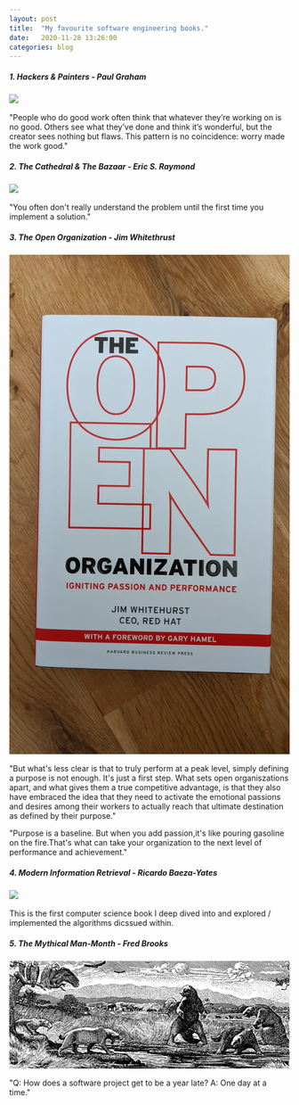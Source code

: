 ```yaml
---
layout: post
title:  "My favourite software engineering books."
date:   2020-11-28 13:26:00
categories: blog
---
```


##### 1. Hackers & Painters - Paul Graham

<div class="honeycombpic-book">
<img src="https://github.com/bawn92/bawn92.github.io/blob/master/assets/img/book-hackers-and-painters.jpg?raw=true"/>
</div>

"People who do good work often think that whatever they’re working on is no good. Others see what they’ve done and think it’s wonderful, but the creator sees nothing but flaws. This pattern is no coincidence: worry made the work good."

##### 2. The Cathedral & The Bazaar - Eric S. Raymond

<div class="honeycombpic-book">
<img src="https://github.com/bawn92/bawn92.github.io/blob/master/assets/img/book-cathedral.jpg?raw=true"/>
</div>

"You often don't really understand the problem until the first time you implement a solution."

##### 3. The Open Organization - Jim Whitethrust

<div class="honeycombpic-book">
<img src="https://github.com/bawn92/bawn92.github.io/blob/master/assets/img/book-open-org.jpg?raw=true"/>
</div>

"But what's less clear is that to truly perform at a peak level, simply defining a purpose is not enough. It's just a first step. What sets open organiszations apart, and what gives them a true competitive advantage, is that they also have embraced the idea that they need to activate the emotional passions and desires among their workers to actually reach that ultimate destination as defined by their purpose."

"Purpose is a baseline. But when you add passion,it's like pouring gasoline on the fire.That's what can take your organization to the next level of performance and achievement."

##### 4. Modern Information Retrieval - Ricardo Baeza-Yates

<div class="honeycombpic-book">
<img src="https://github.com/bawn92/bawn92.github.io/blob/master/assets/img/book-modern-information.jpg?raw=true"/>
</div>

This is the first computer science book I deep dived into and explored / implemented the algorithms dicssued within.

##### 5. The Mythical Man-Month - Fred Brooks

<div class="honeycombpic-short">
<img src="https://github.com/bawn92/bawn92.github.io/blob/master/assets/img/book-mytical.png?raw=true"/>
</div>

"Q: How does a software project get to be a year late? 
A: One day at a time."